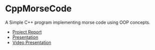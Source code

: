 # CppMorseCode
A Simple C++ program implementing morse code using OOP concepts.
- [Project Report](https://docs.google.com/document/d/15eCgK1YqNtJzqbQEJF_aZF3kwNG4FLGeq1RBM7-inS8/edit?usp=sharing)
- [Presentation](https://docs.google.com/presentation/d/1Zx7hOj3UswGpkpbGq2w_pA-46Dk2qnaPvuea7fLCS3Q/edit?usp=sharing)
- [Video Presentation]()
